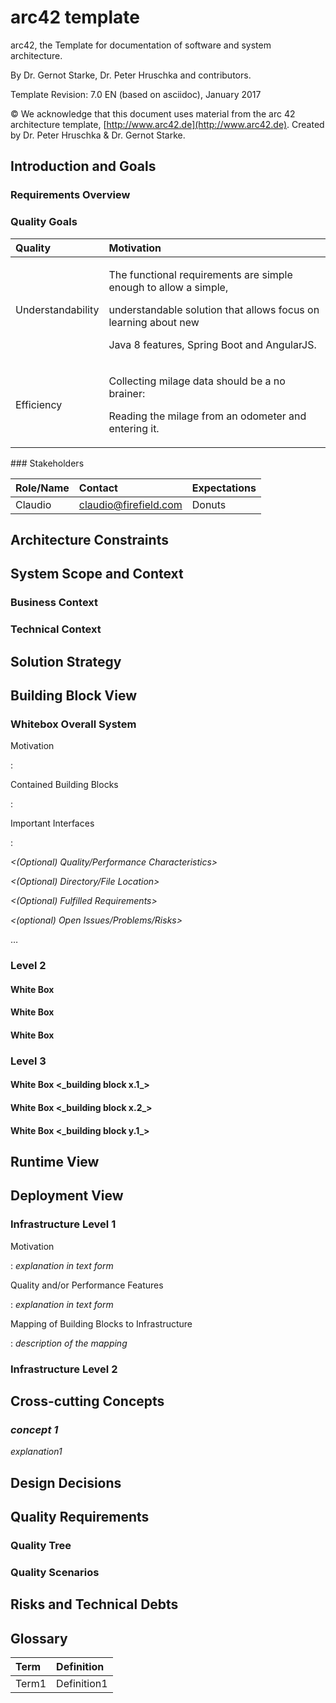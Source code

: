 # arc42 template

arc42, the Template for documentation of software and system architecture.

By Dr. Gernot Starke, Dr. Peter Hruschka and contributors.

Template Revision: 7.0 EN \(based on asciidoc\), January 2017

© We acknowledge that this document uses material from the arc 42 architecture template, [http://www.arc42.de](http://www.arc42.de). Created by Dr. Peter Hruschka & Dr. Gernot Starke.

## Introduction and Goals

### Requirements Overview

### Quality Goals

<table>
  <thead>
    <tr>
      <th style="text-align:left">Quality</th>
      <th style="text-align:left">Motivation</th>
    </tr>
  </thead>
  <tbody>
    <tr>
      <td style="text-align:left">Understandability</td>
      <td style="text-align:left">
        <p>The functional requirements are simple enough to allow a simple,</p>
        <p>understandable solution that allows focus on learning about new</p>
        <p>Java 8 features, Spring Boot and AngularJS.</p>
      </td>
    </tr>
    <tr>
      <td style="text-align:left">Efficiency</td>
      <td style="text-align:left">
        <p>Collecting milage data should be a no brainer:</p>
        <p>Reading the milage from an odometer and entering it.</p>
      </td>
    </tr>
  </tbody>
</table>### Stakeholders

| Role/Name | Contact | Expectations |
| :--- | :--- | :--- |
| Claudio | claudio@firefield.com | Donuts |

## Architecture Constraints

## System Scope and Context

### Business Context

### Technical Context

## Solution Strategy

## Building Block View

### Whitebox Overall System

Motivation

: 

Contained Building Blocks

: 

Important Interfaces

: 

_&lt;\(Optional\) Quality/Performance Characteristics&gt;_

_&lt;\(Optional\) Directory/File Location&gt;_

_&lt;\(Optional\) Fulfilled Requirements&gt;_

_&lt;\(optional\) Open Issues/Problems/Risks&gt;_

…

### Level 2

#### White Box 

#### White Box 

#### White Box 

### Level 3

#### White Box &lt;\_building block x.1\_&gt;

#### White Box &lt;\_building block x.2\_&gt;

#### White Box &lt;\_building block y.1\_&gt;

## Runtime View

## Deployment View

### Infrastructure Level 1

Motivation

: _explanation in text form_

Quality and/or Performance Features

: _explanation in text form_

Mapping of Building Blocks to Infrastructure

: _description of the mapping_

### Infrastructure Level 2

## Cross-cutting Concepts

### _concept 1_

_explanation1_

## Design Decisions

## Quality Requirements

### Quality Tree

### Quality Scenarios

## Risks and Technical Debts

## Glossary

| Term | Definition |
| :--- | :--- |
| Term1 | Definition1 |



